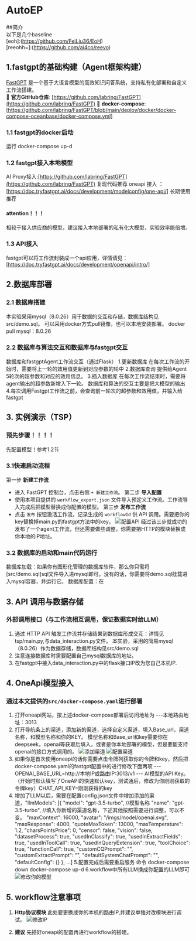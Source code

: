 # AutoEP

##简介  
以下是几个baseline  
[eoh]:(https://github.com/FeiLiu36/EoH)   
[reeohh=]:(https://github.com/ai4co/reevo)   

## 1.fastgpt的基础构建（Agent框架构建）
[FastGPT](https://github.com/labring/FastGPT) 是一个基于大语言模型的高效知识问答系统，支持私有化部署和自定义工作流搭建。  
🔗 **官方GitHub仓库**: [https://github.com/labring/FastGPT](https://github.com/labring/FastGPT) 
🔗 **docker-compose**: [https://github.com/labring/FastGPT/blob/main/deploy/docker/docker-compose-oceanbase/docker-compose.yml] 
### 1.1 fastgpt的docker启动 
运行 docker-compose up-d
### 1.2 fastgpt接入本地模型 
AI Proxy接入:[https://github.com/labring/FastGPT](https://github.com/labring/FastGPT)  复现代码推荐
oneapi 接入 ：[https://doc.tryfastgpt.ai/docs/development/modelconfig/one-api/]  长期使用推荐
#### attention！！！
   相较于接入供应商的模型，建议接入本地部署的私有化大模型，实验效率能倍增。
### 1.3 API接入
fastgpt可以将工作流封装成一个api应用，详情请见：[https://doc.tryfastgpt.ai/docs/development/openapi/intro/]

## 2.数据库部署
### 2.1 数据库搭建  
本实验采用mysql（8.0.26）用于数据的交互和存储，数据库结构见src/demo.sql。
可以采用docker方式pull镜像，也可以本地安装部署。
docker pull mysql：8.0.26
### 2.2 数据库与算法交互和数据库与fastgpt交互 
数据库和fastgptAgent工作流交互（通过Flask）
1.更新数据库
在每次工作流的开始时，需要将上一轮的效用值更新到对应参数的轮中
2.数据库查询
提供给Agent 5轮次的超参数和对应的效用信息。
3.插入数据库
在每次工作流结束时，需要将agent输出的超参数新增入下一轮。
数据库和算法的交互主要是把大模型的输出
4.每次调用Fastgpt工作流之前，会查询前一轮次的超参数和效用值，并输入给fastgpt


## 3. 实例演示（TSP）
### 预先步骤！！！！ 
先配置模型！参考1.2节 
### 3.1快速启动流程 
 第一步 **新建工作流**  
   - 进入 FastGPT 控制台，点击右侧 `+ 新建工作流`。
 第二步 **导入配置**  
   - 使用本项目提供的 `workflow_export.json` 文件导入预定义工作流。工作流导入完成后把模型替换成你配置的模型。
 第三步 **发布工作流**  
   - 点击 `发布` 按钮激活工作流，记录生成的 `workflowId` 供 API 调用。需要把你的key替换掉main.py的fastgpt方法中的key。
  ![配置API](src/发布后修改配置api访问权限.png "API配置")
经过该三步就成功的发布了一个agent工作流，但还需要做些调整，你需要把HTTP的模块替换成你本地的iP地址。
### 3.2 数据库的启动和main代码运行
  数据库加载：如果你有图形化管理的数据库软件，那么你只需将[src/demo.sql]sql文件导入进mysql即可。没有的话，你需要将demo.sql挂载进入mysql容器，并运行它。
  数据库配置：在
  
  

## 3. API 调用与数据存储
### 外部调用接口（与工作流相互调用，保证数据实时给LLM）
1. 通过 HTTP API 触发工作流并存储结果到数据库形成交互：详情见tsp/main.py,与data_interaction.py文件。
本实验，采用的简易mysql（8.0.26）作为数据存储，数据库结构见src/demo.sql   
2. 注意连接数据库时需要配置自己mysql数据库的地址。
3. 在fastgpt中接入data_interaction.py中的flask接口IP改为您自己本机IP.

## 4. OneApi模型接入
### 通过本文提供的`src/docker-compose.yaml`进行部署
1. 打开oneapi网站，按上述docker-compose部署后访问地址为 ---本地路由地址：3013
2. 打开导航条上的渠道，添加新的渠道，选择自定义渠道，填入Base_url，渠道名称，和模型名称和你的KEY。
模型名称和Base_url和key需要你在deepseek，openai等获取后填入，或者是你本地部署的模型，但是要能支持openai的接口方式调用的。
  ![添加渠道](src/新增渠道.png "添加渠道")
  ![配置渠道](src/添加你的模型渠道.png "配置渠道")
4. 如果你是首次使用oneapi的话你需要点击令牌列获取你的令牌和key，然后把docker-compose.yaml的fastgpt配置中的进行修改下面两项
 --- OPENAI_BASE_URL=http://本地IP或路由IP:3013/v1
 ---  AI模型的API Key。（开始时默认填写了OneAPI的快速默认key，测试通后，修改为你刚刚获取的令牌key）CHAT_API_KEY=刚刚获得的key 
5. 增加了LLM以后，需要在配置config.json文件中增加添加的渠道，"llmModels": [{
      "model": "gpt-3.5-turbo", //模型名称 
      "name": "gpt-3.5-turbo", //填入你新增的渠道名称，下述其他按照需要进行调整，可以不变。 
      "maxContext": 16000, 
      "avatar": "/imgs/model/openai.svg", 
      "maxResponse": 4000, 
      "quoteMaxToken": 13000, 
      "maxTemperature": 1.2, 
      "charsPointsPrice": 0,
      "censor": false, 
      "vision": false,
      "datasetProcess": true,
      "usedInClassify": true,
      "usedInExtractFields": true,
      "usedInToolCall": true,
      "usedInQueryExtension": true,
      "toolChoice": true,
      "functionCall": true,
      "customCQPrompt": "",
      "customExtractPrompt": "",
      "defaultSystemChatPrompt": "",
      "defaultConfig": {}
    },
...]
   5.配置完成后需要重启服务
   命令 docker-compose down
   docker-compose up-d
   6.workflow中所有LLM换成你配置的LLM即可
   ![修改你的模型](src/修改你配置的模型.png "模型修改")

## 5. workflow注意事项
   1. **Http协议模块** 
     此处要更换成你的本机的路由IP,并建议单独对改模块进行调试。
   ![修改IP](src/修改http接口ID.png "修改HTTP的IP")

   2. **建议**
   先搭好oneapi的配置再进行workflow的搭建。 
     
